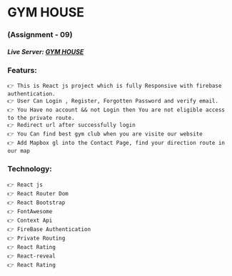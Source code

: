 # GYM HOUSE
### (Assignment - 09)
##### Live Server: [GYM HOUSE](https://gym-house-f1af0.web.app/) 



### Featurs:
    👉 This is React js project which is fully Responsive with firebase authentication.
    👉 User Can Login , Register, Forgotten Password and verify email.
    👉 You Have no account && not Login then You are not eligible access to the private route.
    👉 Redirect url after successfully login 
    👉 You Can find best gym club when you are visite our website
    👉 Add Mapbox gl into the Contact Page, find your direction route in our map





### Technology:
    👉 React js
    👉 React Router Dom
    👉 React Bootstrap
    👉 FontAwesome
    👉 Context Api
    👉 FireBase Authentication
    👉 Private Routing
    👉 React Rating
    👉 React-reveal
    👉 React Rating


